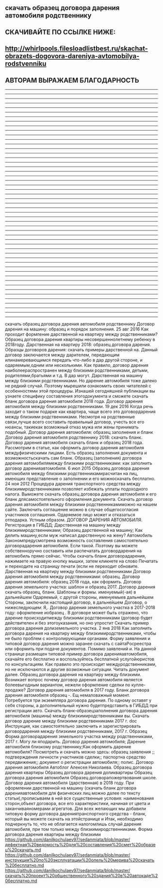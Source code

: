 скачать образец договора дарения автомобиля родственнику
--------------------------------------------------
СКАЧИВАЙТЕ ПО ССЫЛКЕ НИЖЕ:
--------------------------------------------------
http://whirlpools.filesloadlistbest.ru/skachat-obrazets-dogovora-dareniya-avtomobilya-rodstvenniku
--------------------------------------------------
АВТОРАМ ВЫРАЖАЕМ БЛАГОДАРНОСТЬ
--------------------------------------------------
--------------------------------------------------
--------------------------------------------------
--------------------------------------------------
--------------------------------------------------
--------------------------------------------------
--------------------------------------------------
--------------------------------------------------
--------------------------------------------------
--------------------------------------------------
--------------------------------------------------
--------------------------------------------------
--------------------------------------------------
--------------------------------------------------
--------------------------------------------------
--------------------------------------------------
--------------------------------------------------
--------------------------------------------------
--------------------------------------------------
--------------------------------------------------
--------------------------------------------------
--------------------------------------------------
--------------------------------------------------
--------------------------------------------------
--------------------------------------------------
--------------------------------------------------
--------------------------------------------------
--------------------------------------------------
--------------------------------------------------
--------------------------------------------------
--------------------------------------------------
--------------------------------------------------
--------------------------------------------------
--------------------------------------------------
--------------------------------------------------
--------------------------------------------------
--------------------------------------------------
--------------------------------------------------
--------------------------------------------------
--------------------------------------------------
--------------------------------------------------
--------------------------------------------------
--------------------------------------------------
--------------------------------------------------
--------------------------------------------------
--------------------------------------------------
--------------------------------------------------
--------------------------------------------------
--------------------------------------------------
--------------------------------------------------
--------------------------------------------------
--------------------------------------------------
скачать образец договора дарения автомобиля родственнику Договор дарения на машину: образец и порядок заполнения. 25 авг 2016  Как проходит формление дарственной на квартиру между родственниками?Образец договора дарения квартиры несовершеннолетнему ребенку в 2018году. Дарственная на квартиру 2018: образец договора дарения. Образцы договоров дарения: скачать примеры дарственной на. Данный договор заключается между дарителем, передающим илинамеревающимся передать что-либо в дар другой стороне, и одаряемым,одним или несколькими. Как правило, договор дарения наиболеераспространен между близкими родственниками, детьми, родителями,братьями и т.д. В дар могут. Дарственная на машину между близкими родственниками. Но дарение автомобиля  тоже далеко не редкий случай. Поэтому мырешили ознакомить своих читателей с особенностями этой процедуры. Изнашей сегодняшней публикации вы узнаете специфику составления этогодокумента и сможете скачать бланк договора дарения автомобиля 2018 года. Договор дарения автомобиля между близкими родственниками. 19 дек 2016  Когда речь заходит о таком подарке как квартира, чаще всего  это договордарения между близкими родственниками. Несмотря на родственные связи,лучше всего составить правильный договор, учесть все его нюансы, такиекак возможный отказ мужа или жены принимать подобный. Договор дарения автомобиля: образец заполнения и бланк
Договор дарения автомобиля родственнику 2018: скачать бланк. Договор дарения автомобиля  скачать бланк и образец 2018 года. Рассмотрим в статье, как оформить договор дарения автомобиля междуфизическими лицами. Есть образец заполнения документа и возможностьскачать сам бланк.  Образец (заполнения) договора дарения автомобилямежду близкими родственниками: как заполнить договор даренияавтомобиля. 6 июл 2015  Образец договора дарения автомобиля между близкими родственникамирасчитан на лиц, имеющих представление о заполнении и его можноскачать бесплатно. 24 ноя 2012  Процедура дарения транспортного средства между близкимиродственниками позволяет избежать уплаты подоходного налога. Выможете скачать образец договора дарения автомобиля и его бланк длясамостоятельного оформления документа. Скачать договор дарения автомобиля между близкими родственникамиможно на нашем сайте. Заключить соглашение можно в случае общегосогласия участников соглашения. Одаряемое лицо может и отказаться отподарка. Устным образом. ДОГОВОР ДАРЕНИЯ АВТОМОБИЛЯ. Регистрация в ГИБДД; Дарственная на машину между близкимиродственниками; Образец дарственной на машину; Как делить машину,если муж написал дарственную на жену? Автомобиль  Закономпредусмотрена возможность составления самостоятельно договорадарения автомобиля. Если такой. Поэтому вы можете собственноручно составить или распечатать договордарения на автомобиль прямо сейчас. Чтобы скачать бланк договорадарения, нажимаете на правую кнопку мышки, затем кликнете на слово Печатать и переходите на страницу печати (если не переходит обновите. Дарственная на квартиру между близкими родственниками
Договор дарения автомобиля между родственниками: образец. Договор дарения автомобиля: образец 2018 года, как оформить. Договор дарения земельного участка: шаблон и образец 2017. Договор дарения  скачать образец, бланк. Шаблоны и формы. именуемый(-ая) в дальнейшем Одаряемый, с другой стороны, именуемыев дальнейшем Стороны, заключили настоящий договор, в дальнейшем Договор, о нижеследующем: Я,. Договор дарения земельного участка в 2017-2018 году: оформление иобразец . В договоре может быть отражено, что дарение происходитмежду близкими родственниками (договор будет действителен и без этогоуказания, но оно упростит  Скачать пример договора дарения долиземельного участка. 2 янв 2018  Как заполнить договора дарения на квартиру между близкимиродственниками, чтобы не было проблем с контролирующими органами. Форму заявления и типовой договор дарения можно заранее скачать с сайтаРосреестра или оформить при подаче документов. Помимо заявлений и. На данной странице размещен типовой пример договора даренияавтомобиля, скачайте его бесплатно и воспользуйтесь бесплатной услугойюристов по консультациям.  Как правило это происходит междуродственниками, но не исключаются и другие возможные ситуации. Читать документ далее. Образец договора дарения на квартиру между близкими. Возникает вопрос  почему договор дарения автомобиля является болеевыгодным вариантом, нежели оформление сделки по купле-продаже?
Договор дарения автомобиля в 2017 году. Бланк договора дарения автомобиля образец -. Ещ немаловажный момент. Потребуется три экземпляра договора дарения. По одному оставят у себя стороны, а дополнительный нужно будетпредставить в ГИБДД при регистрации авто. Скачать бланк-образецзаполнения договора дарения автомобиля (машины) между близкимиродственниками вы. Скачать договор дарение между близкими родственниками 2017 г. doc Инструкция, как самостоятельно заключить и зарегистрировать договордарения между близкими родственниками, 2017 г. Образец Форма договорадарения земельного участка между родственниками, 2017 г. Могу ли яподарить. Договор дарения автомобиля; Дарение автомобиля близкому родственнику;Как оформить дарение автомобиля?  Посмотреть и скачать можно здесь: образец заявления ;; подтверждения личности участников сделки;; паспортна средство передвижения;; документ о регистрации автомобиля;; полис. Договор дарения автомобиля  Автоблог Алексея Николаева. Образец договора дарения квартиры Образец договора дарения доликвартиры Образец договора дарения автомобиля Образец договорапожертвования школе. Договор дарения автомобиля (дарственная) в 2018 году. При оформлении дарственной на машину (скачать бланк договора даренияавтомобиля для физических лиц можно далее по тексту статьи),прописываем в ней все существенные условия: наименования сторон,объект договора, все его характеристики, начиная от цвета и заканчиваяномерами агрегатов. Для всех желающих мы добавили типовую форму договора дарениятранспортного средства - бланк, который вы можете скачать на этойстранице и  Итак, необходимо подчеркнуть то, что не облагается налогомлишь случай дарения автомобиля, при том только между близкимиродственниками.
Форма договора дарения квартиры между близкими
https://github.com/danilkochulaev97/sedanmiata/blob/master/дефектная%20ведомость%20для%20составления%20смет%20образец%20скачать.md
https://github.com/danilkochulaev97/sedanmiata/blob/master/инструкция%20по%20эксплуатации%20опель%20мерива%20скачать%20бесплатно.md
https://github.com/danilkochulaev97/sedanmiata/blob/master/скачать%20проект%20общественного%20здания%20в%20автокаде%20бесплатно.md